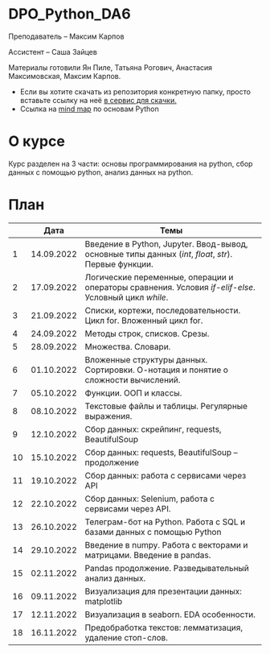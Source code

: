 # DPO_Python_DA6

Преподаватель – Максим Карпов

Ассистент – Саша Зайцев

Материалы готовили Ян Пиле, Татьяна Рогович, Анастасия Максимовская, Максим Карпов.

- Если вы хотите скачать из репозитория конкретную папку, просто вставьте ссылку на неё [в сервис для скачки.](https://minhaskamal.github.io/DownGit/#/home)
- Ссылка на [mind map](https://miro.com/app/board/uXjVOzqV4V8=/?share_link_id=682127544797) по основам Python

# О курсе

Курс разделен на 3 части: основы программирования на python, сбор данных с помощью python, анализ данных на python.

# План

||Дата|Темы|
|----------------|---------|------|
|1|14.09.2022|Введение в Python, Jupyter. Ввод-вывод, основные типы данных (*int*, *float*, *str*). Первые функции.|
|2|17.09.2022|Логические переменные, операции и операторы сравнения. Условия *if-elif-else*. Условный цикл *while*.|
|3|21.09.2022|Списки, кортежи, последовательности. Цикл for. Вложенный цикл for.|
|4|24.09.2022|Методы строк, списков. Срезы.|
|5|28.09.2022|Множества. Словари.|
|6|01.10.2022|Вложенные структуры данных. Сортировки. О-нотация и понятие о сложности вычислений.|
|7|05.10.2022|Функции. ООП и классы.|
|8|08.10.2022|Текстовые файлы и таблицы. Регулярные выражения.|
|9|12.10.2022|Сбор данных: скрейпинг, requests, BeautifulSoup|
|10|15.10.2022|Сбор данных: requests, BeautifulSoup – продолжение|
|11|19.10.2022|Сбор данных: работа с сервисами через API|
|12|22.10.2022|Сбор данных: Selenium, работа с сервисами через API.|
|13|26.10.2022|Телеграм-бот на Python. Работа с SQL и базами данных с помощью Python|
|14|29.10.2022|Введение в numpy. Работа с векторами и матрицами. Введение в pandas.|
|15|02.11.2022|Pandas продолжение. Разведывательный анализ данных.|
|16|09.11.2022|Визуализация для презентации данных: matplotlib|
|17|12.11.2022|Визуализация в seaborn. EDA особенности.|
|18|16.11.2022|Предобработка текстов: лемматизация, удаление стоп-слов.|
